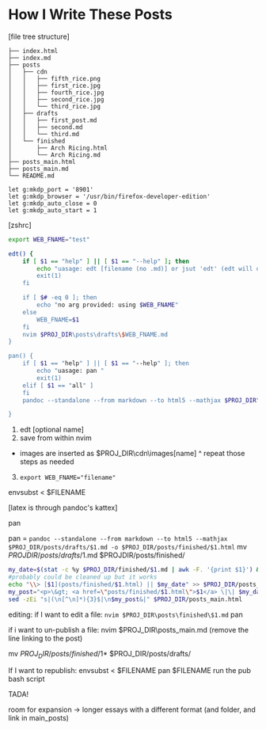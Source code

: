 # How I Write These Posts
[file tree structure]
```
├── index.html
├── index.md
├── posts
│   ├── cdn
│   │   ├── fifth_rice.png
│   │   ├── first_rice.jpg
│   │   ├── fourth_rice.jpg
│   │   ├── second_rice.jpg
│   │   └── third_rice.jpg
│   ├── drafts
│   │   ├── first_post.md
│   │   ├── second.md
│   │   └── third.md
│   └── finished
│       ├── Arch Ricing.html
│       └── Arch Ricing.md
├── posts_main.html
├── posts_main.md
└── README.md
```
```
let g:mkdp_port = '8901'
let g:mkdp_browser = '/usr/bin/firefox-developer-edition'
let g:mkdp_auto_close = 0
let g:mkdp_auto_start = 1
```

[zshrc]
```bash
export WEB_FNAME="test"

edt() {
    if [ $1 == "help" ] || [ $1 == "--help" ]; then
        echo "uasage: edt [filename (no .md)] or jsut 'edt' (edt will open WEB_FNAME: $WEB_FNAME)]. purpose: just opens a file in neovim
        exit(1)
    fi

    if [ $# -eq 0 ]; then
    	echo "no arg provided: using $WEB_FNAME"
    else
        WEB_FNAME=$1
    fi
    nvim $PROJ_DIR\posts\drafts\$WEB_FNAME.md
}

pan() {
    if [ $1 == "help" ] || [ $1 == "--help" ]; then
        echo "uasage: pan "
        exit(1)
    elif [ $1 == "all" ]
    fi
    pandoc --standalone --from markdown --to html5 --mathjax $PROJ_DIR\posts\drafts\$1.md -o $PROJ_DIR\drafts\$1.html

}  

```
1) edt [optional name]
2) save from within nvim
* images are inserted as $PROJ_DIR\cdn\images\[name]
^ repeat those steps as needed
3) `export WEB_FNAME="filename"`



envsubst < $FILENAME

[latex is through pandoc's kattex]


pan

pan = `pandoc --standalone --from markdown --to html5 --mathjax $PROJ_DIR/posts/drafts/$1.md -o $PROJ_DIR/posts/finished/$1.html`
mv $PROJDIR/posts/drafts/$1.md $PROJDIR/posts/finished/

```bash
my_date=$(stat -c %y $PROJ_DIR/finished/$1.md | awk -F. '{print $1}') &&
#probably could be cleaned up but it works
echo "\\> [$1](posts/finished/$1.html) || $my_date" >> $PROJ_DIR/posts_main.md &&
my_post="<p>\&gt; <a href=\"posts/finished/$1.html\">$1</a> \|\| $my_date</p>"
sed -zEi "s|(\n[^\n]*){3}$|\n$my_post&|" $PROJ_DIR/posts_main.html

```


editing:
if I want to edit a file: 
`nvim $PROJ_DIR\posts\finished\$1.md`
pan

if i want to un-publish a file:
nvim $PROJ_DIR\posts_main.md
(remove the line linking to the post)

mv $PROJ_DIR/posts/finished/$1* $PROJ_DIR/posts/drafts/

If I want to republish:
envsubst < $FILENAME
pan $FILENAME
run the pub bash script

TADA!


room for expansion -> longer essays with a different format (and folder, and link in main_posts)

